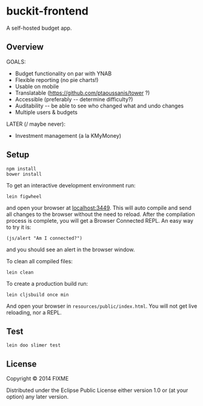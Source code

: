 # buckit-frontend

A self-hosted budget app.

## Overview

GOALS:

* Budget functionality on par with YNAB
* Flexible reporting (no pie charts!)
* Usable on mobile
* Translatable (https://github.com/ptaoussanis/tower ?)
* Accessible (preferably -- determine difficulty?)
* Auditability -- be able to see who changed what and undo changes
* Multiple users & budgets

LATER (/ maybe never):

* Investment management (a la KMyMoney)

## Setup

```
npm install
bower install
```

To get an interactive development environment run:

    lein figwheel

and open your browser at [localhost:3449](http://localhost:3449/).
This will auto compile and send all changes to the browser without the
need to reload. After the compilation process is complete, you will
get a Browser Connected REPL. An easy way to try it is:

    (js/alert "Am I connected?")

and you should see an alert in the browser window.

To clean all compiled files:

    lein clean

To create a production build run:

    lein cljsbuild once min

And open your browser in `resources/public/index.html`. You will not
get live reloading, nor a REPL. 

## Test

```
lein doo slimer test
```

## License

Copyright © 2014 FIXME

Distributed under the Eclipse Public License either version 1.0 or (at your option) any later version.
